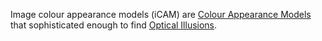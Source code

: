 Image colour appearance models (iCAM) are [Colour Appearance Models](../Colour%20Appearance%20Models/Colour%20Appearance%20Models.md) that sophisticated enough to find [Optical Illusions](../../Optical%20Illusions.md).